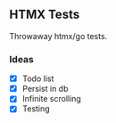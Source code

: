 ## HTMX Tests

Throwaway htmx/go tests.

### Ideas

- [x] Todo list
- [x] Persist in db
- [x] Infinite scrolling
- [x] Testing
